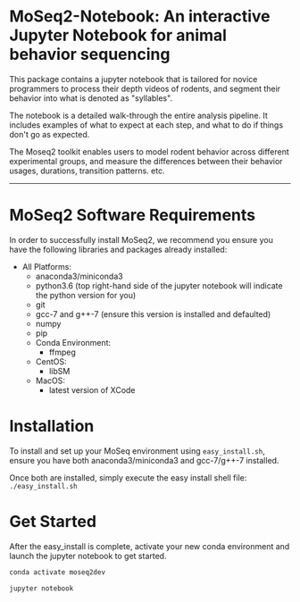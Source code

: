 # MoSeq2-Notebook: An interactive Jupyter Notebook for animal behavior sequencing

This package contains a jupyter notebook that is tailored for novice programmers to process
their depth videos of rodents, and segment their behavior into what is denoted as "syllables".

The notebook is a detailed walk-through the entire analysis pipeline.
It includes examples of what to expect at each step, and what to do if things don't go as expected. 

The Moseq2 toolkit enables users to model rodent behavior across different experimental groups, and
measure the differences between their behavior usages, durations, transition patterns. etc.

***

# MoSeq2 Software Requirements

In order to successfully install MoSeq2, we recommend you ensure you have the following libraries and packages already installed:
 - All Platforms:
     - anaconda3/miniconda3
     - python3.6 (top right-hand side of the jupyter notebook will indicate the python version for you)
     - git
     - gcc-7 and g++-7 (ensure this version is installed and defaulted)
     - numpy
     - pip
     - Conda Environment:
         - ffmpeg
     - CentOS:
         - libSM
     - MacOS:
         - latest version of XCode

# Installation

To install and set up your MoSeq environment using `easy_install.sh`, ensure you have both anaconda3/miniconda3 and gcc-7/g++-7 installed.

Once both are installed, simply execute the easy install shell file: `./easy_install.sh`

# Get Started

After the easy_install is complete, activate your new conda environment and launch the jupyter notebook to get started.

```bash
conda activate moseq2dev

jupyter notebook
```  